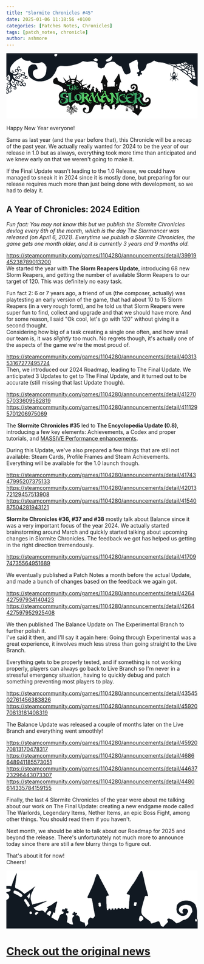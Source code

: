 ```yaml
---
title: "Slormite Chronicles #45"
date: 2025-01-06 11:18:56 +0100
categories: [Patches Notes, Chronicles]
tags: [patch_notes, chronicle]
author: ashmore
---
```

![](/assets/patch_notes/b237ebd5a6908d81335d0fc43b1f5fc5ef16552c)  
  
Happy New Year everyone!  
  
Same as last year (and the year before that), this Chronicle will be a recap of the past year. We actually really wanted for 2024 to be the year of our release in 1.0 but as always, everything took more time than anticipated and we knew early on that we weren't going to make it.   
  
If the Final Update wasn't leading to the 1.0 Release, we could have managed to sneak it in 2024 since it is mostly done, but preparing for our release requires much more than just being done with development, so we had to delay it.  
  

A Year of Chronicles: 2024 Edition
----------------------------------

  
*Fun fact: You may not know this but we publish the Slormite Chronicles devlog every 6th of the month, which is the day The Slormancer was released (on April 6, 2021). Everytime we publish a Slormite Chronicles, the game gets one month older, and it is currently 3 years and 9 months old.*  
  
<https://steamcommunity.com/games/1104280/announcements/detail/3991945238789013200>  
We started the year with **The Slorm Reapers Update**, introducing 68 new Slorm Reapers, and getting the number of available Slorm Reapers to our target of 120. This was definitely no easy task.  
  
Fun fact 2: 6 or 7 years ago, a friend of us (the composer, actually) was playtesting an early version of the game, that had about 10 to 15 Slorm Reapers (in a very rough form), and he told us that Slorm Reapers were super fun to find, collect and upgrade and that we should have more. And for some reason, I said "Ok cool, let's go with 120" without giving it a second thought.   
Considering how big of a task creating a single one often, and how small our team is, it was *slightly* too much. No regrets though, it's actually one of the aspects of the game we're the most proud of.  
  
<https://steamcommunity.com/games/1104280/announcements/detail/4031353167277495724>  
Then, we introduced our 2024 Roadmap, leading to The Final Update. We anticipated 3 Updates to get to The Final Update, and it turned out to be accurate (still missing that last Update though).  
  
<https://steamcommunity.com/games/1104280/announcements/detail/4127057033609582819>  
<https://steamcommunity.com/games/1104280/announcements/detail/4111295701206975069>  
  
The **Slormite Chronicles #35** led to **The Encyclopedia Update (0.8)**, introducing a few key elements: Achievements, a Codex and proper tutorials, and [MASSIVE Performance enhancements](https://www.youtube.com/watch?v=buaOvu6cVu0).  
  
During this Update, we've also prepared a few things that are still not available: Steam Cards, Profile Frames and Steam Achievements. Everything will be available for the 1.0 launch though.  
  
<https://steamcommunity.com/games/1104280/announcements/detail/4174347995207375133>  
<https://steamcommunity.com/games/1104280/announcements/detail/4201372129457513908>  
<https://steamcommunity.com/games/1104280/announcements/detail/4154087504281943121>  
  
**Slormite Chronicles #36, #37 and #38** mostly talk about Balance since it was a very important focus of the year 2024. We actually started brainstorming around March and quickly started talking about upcoming changes in Slormite Chronicles. The feedback we got has helped us getting in the right direction tremendously.  
  
<https://steamcommunity.com/games/1104280/announcements/detail/4170974735564951689>  
  
We eventually published a Patch Notes a month before the actual Update, and made a bunch of changes based on the feedback we again got.  
  
<https://steamcommunity.com/games/1104280/announcements/detail/4264427597934140423>  
<https://steamcommunity.com/games/1104280/announcements/detail/4264427597952925408>  
  
We then published The Balance Update on The Experimental Branch to further polish it.   
I've said it then, and I'll say it again here: Going through Experimental was a great experience, it involves much less stress than going straight to the Live Branch.   
  
Everything gets to be properly tested, and if something is not working properly, players can always go back to Live Branch so I'm never in a stressful emergency situation, having to quickly debug and patch something preventing most players to play.  
  
<https://steamcommunity.com/games/1104280/announcements/detail/4354502761456383826>  
<https://steamcommunity.com/games/1104280/announcements/detail/4592070813181408319>  
  
The Balance Update was released a couple of months later on the Live Branch and everything went smoothly!  
  
<https://steamcommunity.com/games/1104280/announcements/detail/4592070813170478317>  
<https://steamcommunity.com/games/1104280/announcements/detail/4686648941185573051>  
<https://steamcommunity.com/games/1104280/announcements/detail/4463723296443073307>  
<https://steamcommunity.com/games/1104280/announcements/detail/4480614335784159155>  
  
Finally, the last 4 Slormite Chronicles of the year were about me talking about our work on The Final Update: creating a new endgame mode called The Warlords, Legendary Items, Nether Items, an epic Boss Fight, among other things. You should read them if you haven't.  
  
Next month, we should be able to talk about our Roadmap for 2025 and beyond the release. There's unfortunately not much more to announce today since there are still a few blurry things to figure out.  
  
That's about it for now!  
Cheers!  
  
![](/assets/patch_notes/5294cb6e23b9b56386e991bcec197ea8732a9324)

# <a href="https://steamstore-a.akamaihd.net/news/externalpost/steam_community_announcements/1787858252839406" target="_blank">Check out the original news</a>